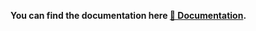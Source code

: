 **You can find the documentation here [📃 Documentation](https://antonbashir.github.io/dart-linux-interactor/).**